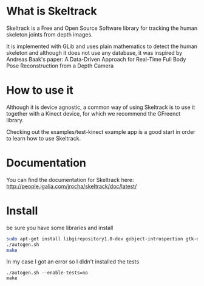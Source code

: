 # What is Skeltrack

Skeltrack is a Free and Open Source Software library for tracking
the human skeleton joints from depth images.

It is implemented with GLib and uses plain mathematics to detect
the human skeleton and although it does not use any database, it
was inspired by Andreas Baak's paper:
A Data-Driven Approach for Real-Time Full Body Pose Reconstruction
from a Depth Camera


# How to use it

Although it is device agnostic, a common way of using Skeltrack is
to use it together with a Kinect device, for which we recommend the
GFreenct library.

Checking out the examples/test-kinect example app is a good start in
order to learn how to use Skeltrack.


# Documentation

You can find the documentation for Skeltrack here:
http://people.igalia.com/jrocha/skeltrack/doc/latest/



# Install

be sure you have some libraries and install
```bash 
sudo apt-get install libgirepository1.0-dev gobject-introspection gtk-doc-tools
./autogen.sh
make
```

In my case I got an error so I didn't installed the tests
```
./autogen.sh --enable-tests=no
make
```
